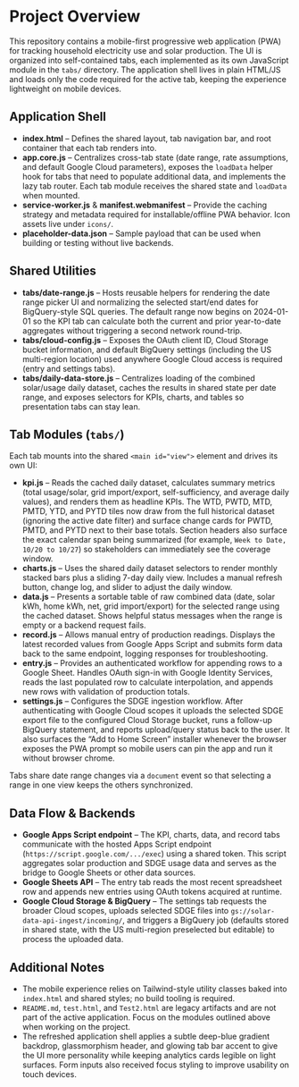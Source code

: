# Project Overview

This repository contains a mobile-first progressive web application (PWA) for tracking household electricity use and solar production. The UI is organized into self-contained tabs, each implemented as its own JavaScript module in the `tabs/` directory. The application shell lives in plain HTML/JS and loads only the code required for the active tab, keeping the experience lightweight on mobile devices.

## Application Shell

- **index.html** – Defines the shared layout, tab navigation bar, and root container that each tab renders into.
- **app.core.js** – Centralizes cross-tab state (date range, rate assumptions, and default Google Cloud parameters), exposes the `loadData` helper hook for tabs that need to populate additional data, and implements the lazy tab router. Each tab module receives the shared state and `loadData` when mounted.
- **service-worker.js** & **manifest.webmanifest** – Provide the caching strategy and metadata required for installable/offline PWA behavior. Icon assets live under `icons/`.
- **placeholder-data.json** – Sample payload that can be used when building or testing without live backends.

## Shared Utilities

- **tabs/date-range.js** – Hosts reusable helpers for rendering the date range picker UI and normalizing the selected start/end dates for BigQuery-style SQL queries. The default range now begins on 2024-01-01 so the KPI tab can calculate both the current and prior year-to-date aggregates without triggering a second network round-trip.
- **tabs/cloud-config.js** – Exposes the OAuth client ID, Cloud Storage bucket information, and default BigQuery settings (including the US multi-region location) used anywhere Google Cloud access is required (entry and settings tabs).
- **tabs/daily-data-store.js** – Centralizes loading of the combined solar/usage daily dataset, caches the results in shared state per date range, and exposes selectors for KPIs, charts, and tables so presentation tabs can stay lean.

## Tab Modules (`tabs/`)

Each tab mounts into the shared `<main id="view">` element and drives its own UI:

- **kpi.js** – Reads the cached daily dataset, calculates summary metrics (total usage/solar, grid import/export, self-sufficiency, and average daily values), and renders them as headline KPIs. The WTD, PWTD, MTD, PMTD, YTD, and PYTD tiles now draw from the full historical dataset (ignoring the active date filter) and surface change cards for PWTD, PMTD, and PYTD next to their base totals. Section headers also surface the exact calendar span being summarized (for example, `Week to Date, 10/20 to 10/27`) so stakeholders can immediately see the coverage window.
- **charts.js** – Uses the shared daily dataset selectors to render monthly stacked bars plus a sliding 7-day daily view. Includes a manual refresh button, change log, and slider to adjust the daily window.
- **data.js** – Presents a sortable table of raw combined data (date, solar kWh, home kWh, net, grid import/export) for the selected range using the cached dataset. Shows helpful status messages when the range is empty or a backend request fails.
- **record.js** – Allows manual entry of production readings. Displays the latest recorded values from Google Apps Script and submits form data back to the same endpoint, logging responses for troubleshooting.
- **entry.js** – Provides an authenticated workflow for appending rows to a Google Sheet. Handles OAuth sign-in with Google Identity Services, reads the last populated row to calculate interpolation, and appends new rows with validation of production totals.
- **settings.js** – Configures the SDGE ingestion workflow. After authenticating with Google Cloud scopes it uploads the selected SDGE export file to the configured Cloud Storage bucket, runs a follow-up BigQuery statement, and reports upload/query status back to the user. It also surfaces the “Add to Home Screen” installer whenever the browser exposes the PWA prompt so mobile users can pin the app and run it without browser chrome.

Tabs share date range changes via a `document` event so that selecting a range in one view keeps the others synchronized.

## Data Flow & Backends

- **Google Apps Script endpoint** – The KPI, charts, data, and record tabs communicate with the hosted Apps Script endpoint (`https://script.google.com/.../exec`) using a shared token. This script aggregates solar production and SDGE usage data and serves as the bridge to Google Sheets or other data sources.
- **Google Sheets API** – The entry tab reads the most recent spreadsheet row and appends new entries using OAuth tokens acquired at runtime.
- **Google Cloud Storage & BigQuery** – The settings tab requests the broader Cloud scopes, uploads selected SDGE files into `gs://solar-data-api-ingest/incoming/`, and triggers a BigQuery job (defaults stored in shared state, with the US multi-region preselected but editable) to process the uploaded data.


## Additional Notes

- The mobile experience relies on Tailwind-style utility classes baked into `index.html` and shared styles; no build tooling is required.
- `README.md`, `test.html`, and `Test2.html` are legacy artifacts and are not part of the active application. Focus on the modules outlined above when working on the project.
- The refreshed application shell applies a subtle deep-blue gradient backdrop, glassmorphism header, and glowing tab bar accent to give the UI more personality while keeping analytics cards legible on light surfaces. Form inputs also received focus styling to improve usability on touch devices.
